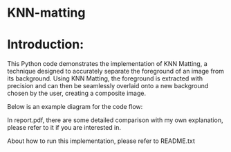 # KNN-matting

# Introduction:

This Python code demonstrates the implementation of KNN Matting, a technique designed to accurately separate the foreground of an image from its background. Using KNN Matting, the foreground is extracted with precision and can then be seamlessly overlaid onto a new background chosen by the user, creating a composite image.

Below is an example diagram for the code flow:


 
  
In report.pdf, there are some detailed comparison with my own explanation, please refer to it if you are interested in.
  
About how to run this implementation, please refer to README.txt
  
  
  
